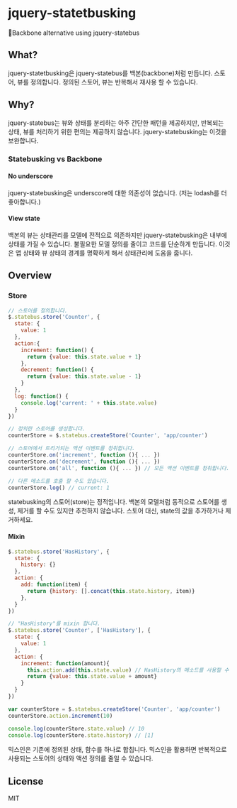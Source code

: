 # jquery-statetbusking
🎸Backbone alternative using jquery-statebus

## What?
jquery-statetbusking은 jquery-statebus를 백본(backbone)처럼 만듭니다. 스토어, 뷰를 정의합니다. 정의된 스토어, 뷰는 반복해서 재사용 할 수 있습니다.

## Why?
jquery-statebus는 뷰와 상태를 분리하는 아주 간단한 패턴을 제공하지만, 반복되는 상태, 뷰를 처리하기 위한 편의는 제공하지 않습니다. jquery-statebusking는 이것을 보완합니다.

### Statebusking vs Backbone
#### No underscore
jquery-statebusking은 underscore에 대한 의존성이 없습니다. (저는 lodash를 더 좋아합니다.)

#### View state
백본의 뷰는 상태관리를 모델에 전적으로 의존하지만 jquery-statebusking은 내부에 상태를 가질 수 있습니다. 불필요한 모델 정의를 줄이고 코드를 단순하게 만듭니다. 이것은 앱 상태와 뷰 상태의 경계를 명확하게 해서 상태관리에 도움을 줍니다.

## Overview
### Store
```js
// 스토어를 정의합니다.
$.statebus.store('Counter', {
  state: {
    value: 1
  },
  action:{
    increment: function() {
      return {value: this.state.value + 1}
    },
    decrement: function() {
      return {value: this.state.value - 1}
    }
  },
  log: function() {
    console.log('current: ' + this.state.value)
  }
})

// 정의한 스토어를 생성합니다.
counterStore = $.statebus.createStore('Counter', 'app/counter')

// 스토어에서 트리거되는 액션 이벤트를 청취합니다.
counterStore.on('increment', function (){ ... })
counterStore.on('decrement', function (){ ... })
counterStore.on('all', function (){ ... }) // 모든 액션 이벤트를 청취합니다.

// 다른 메소드를 호출 할 수도 있습니다.
counterStore.log() // current: 1
```
statebusking의 스토어(store)는 정적입니다. 백본의 모델처럼 동적으로 스토어를 생성, 제거를 할 수도 있지만 추천하지 않습니다. 스토어 대신, state의 값을 추가하거나 제거하세요.

#### Mixin
```js
$.statebus.store('HasHistory', {
  state: {
    history: {}
  },
  action: {
    add: function(item) {
      return {history: [].concat(this.state.history, item)}
    },
  }
})

// "HasHistory"를 mixin 합니다.
$.statebus.store('Counter', ['HasHistory'], {
  state: {
    value: 1
  },
  action: {
    increment: function(amount){
      this.action.add(this.state.value) // HasHistory의 메소드를 사용할 수 있습니다.
      return {value: this.state.value + amount}
    }
  }
})

var counterStore = $.statebus.createStore('Counter', 'app/counter')
counterStore.action.increment(10)

console.log(counterStore.state.value) // 10
console.log(counterStore.state.history) // [1]
```
믹스인은 기존에 정의된 상태, 함수를 하나로 합칩니다. 믹스인을 활용하면 반복적으로 사용되는 스토어의 상태와 액션 정의를 줄일 수 있습니다.

## License
MIT
